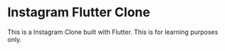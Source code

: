 # Instagram Flutter Clone

This is a Instagram Clone built with Flutter. This is for learning purposes only.
